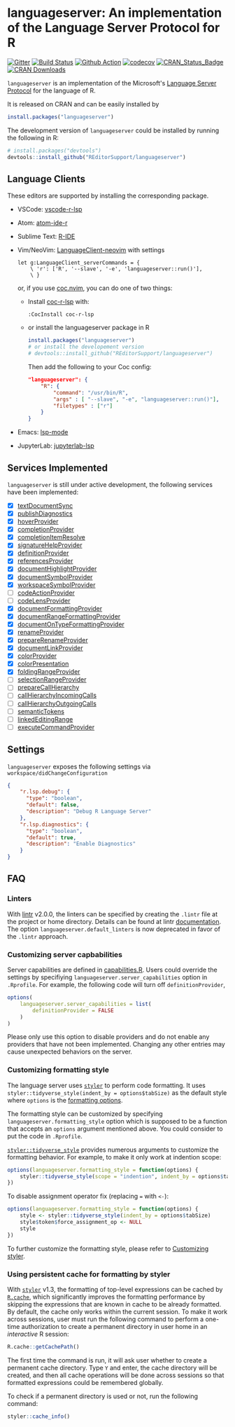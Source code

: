 # languageserver: An implementation of the Language Server Protocol for R

[![Gitter](https://badges.gitter.im/REditorSupport/community.svg)](https://gitter.im/REditorSupport/community?utm_source=badge&utm_medium=badge&utm_campaign=pr-badge)
[![Build Status](https://travis-ci.org/REditorSupport/languageserver.svg?branch=master)](https://travis-ci.org/REditorSupport/languageserver)
[![Github Action](https://github.com/REditorSupport/languageserver/workflows/build/badge.svg?branch=master)](https://github.com/REditorSupport/languageserver)
[![codecov](https://codecov.io/gh/REditorSupport/languageserver/branch/master/graph/badge.svg)](https://codecov.io/gh/REditorSupport/languageserver)
[![CRAN\_Status\_Badge](http://www.r-pkg.org/badges/version/languageserver)](https://cran.r-project.org/package=languageserver)
[![CRAN Downloads](http://cranlogs.r-pkg.org/badges/grand-total/languageserver)](https://cran.r-project.org/package=languageserver)

`languageserver` is an implementation of the Microsoft's [Language Server Protocol](https://microsoft.github.io/language-server-protocol/) for the language of R.

It is released on CRAN and can be easily installed by

```r
install.packages("languageserver")
```

The development version of `languageserver` could be installed by running the following in R:

```r
# install.packages("devtools")
devtools::install_github("REditorSupport/languageserver")
```

## Language Clients

These editors are supported by installing the corresponding package.

- VSCode: [vscode-r-lsp](https://github.com/REditorSupport/vscode-r-lsp)

- Atom: [atom-ide-r](https://github.com/REditorSupport/atom-ide-r)

- Sublime Text: [R-IDE](https://github.com/REditorSupport/sublime-ide-r)

- Vim/NeoVim: [LanguageClient-neovim](https://github.com/autozimu/LanguageClient-neovim) with settings

    ```vim
    let g:LanguageClient_serverCommands = {
        \ 'r': ['R', '--slave', '-e', 'languageserver::run()'],
        \ }
    ```

  or, if you use [coc.nvim](https://github.com/neoclide/coc.nvim), you can do one of two things:

    - Install [coc-r-lsp](https://github.com/neoclide/coc-r-lsp) with:

      ```vim
      :CocInstall coc-r-lsp
      ```

    - or install the languageserver package in R 

        ```r
        install.packages("languageserver")
        # or install the developement version
        # devtools::install_github("REditorSupport/languageserver")
        ```
      
      Then add the following to your Coc config:

        ```json
        "languageserver": {
            "R": {
                "command": "/usr/bin/R",
                "args" : [ "--slave", "-e", "languageserver::run()"],
                "filetypes" : ["r"]
            }
        }
        ```

- Emacs: [lsp-mode](https://github.com/emacs-lsp/lsp-mode)

- JupyterLab: [jupyterlab-lsp](https://github.com/krassowski/jupyterlab-lsp)

## Services Implemented

`languageserver` is still under active development, the following services have been implemented:

- [x] [textDocumentSync](https://microsoft.github.io/language-server-protocol/specifications/specification-current/#textDocument_synchronization)
- [x] [publishDiagnostics](https://microsoft.github.io/language-server-protocol/specifications/specification-current/#textDocument_publishDiagnostics)
- [x] [hoverProvider](https://microsoft.github.io/language-server-protocol/specifications/specification-current/#textDocument_hover)
- [x] [completionProvider](https://microsoft.github.io/language-server-protocol/specifications/specification-current/#textDocument_completion)
- [x] [completionItemResolve](https://microsoft.github.io/language-server-protocol/specifications/specification-current/#completionItem_resolve)
- [x] [signatureHelpProvider](https://microsoft.github.io/language-server-protocol/specifications/specification-current/#textDocument_signatureHelp)
- [x] [definitionProvider](https://microsoft.github.io/language-server-protocol/specifications/specification-current/#textDocument_definition)
- [x] [referencesProvider](https://microsoft.github.io/language-server-protocol/specifications/specification-current/#textDocument_references)
- [x] [documentHighlightProvider](https://microsoft.github.io/language-server-protocol/specifications/specification-current/#textDocument_documentHighlight)
- [x] [documentSymbolProvider](https://microsoft.github.io/language-server-protocol/specifications/specification-current/#textDocument_documentSymbol)
- [x] [workspaceSymbolProvider](https://microsoft.github.io/language-server-protocol/specifications/specification-current/#workspace_symbol)
- [ ] [codeActionProvider](https://microsoft.github.io/language-server-protocol/specifications/specification-current/#textDocument_codeAction)
- [ ] [codeLensProvider](https://microsoft.github.io/language-server-protocol/specifications/specification-current/#textDocument_codeLens)
- [x] [documentFormattingProvider](https://microsoft.github.io/language-server-protocol/specifications/specification-current/#textDocument_formatting)
- [x] [documentRangeFormattingProvider](https://microsoft.github.io/language-server-protocol/specifications/specification-current/#textDocument_rangeFormatting)
- [x] [documentOnTypeFormattingProvider](https://microsoft.github.io/language-server-protocol/specifications/specification-current/#textDocument_onTypeFormatting)
- [x] [renameProvider](https://microsoft.github.io/language-server-protocol/specifications/specification-current/#textDocument_rename)
- [x] [prepareRenameProvider](https://microsoft.github.io/language-server-protocol/specifications/specification-current/#textDocument_prepareRename)
- [x] [documentLinkProvider](https://microsoft.github.io/language-server-protocol/specifications/specification-current/#textDocument_documentLink)
- [x] [colorProvider](https://microsoft.github.io/language-server-protocol/specifications/specification-current/#textDocument_documentColor)
- [x] [colorPresentation](https://microsoft.github.io/language-server-protocol/specifications/specification-current/#textDocument_colorPresentation)
- [x] [foldingRangeProvider](https://microsoft.github.io/language-server-protocol/specifications/specification-current/#textDocument_foldingRange)
- [ ] [selectionRangeProvider](https://microsoft.github.io/language-server-protocol/specifications/specification-current/#textDocument_selectionRange)
- [ ] [prepareCallHierarchy](https://microsoft.github.io/language-server-protocol/specifications/specification-current/#textDocument_prepareCallHierarchy)
- [ ] [callHierarchyIncomingCalls](https://microsoft.github.io/language-server-protocol/specifications/specification-current/#callHierarchy_incomingCalls)
- [ ] [callHierarchyOutgoingCalls](https://microsoft.github.io/language-server-protocol/specifications/specification-current/#callHierarchy_outgoingCalls)
- [ ] [semanticTokens](https://microsoft.github.io/language-server-protocol/specifications/specification-current/#textDocument_semanticTokens)
- [ ] [linkedEditingRange](https://microsoft.github.io/language-server-protocol/specifications/specification-current/#textDocument_linkedEditingRange)
- [ ] [executeCommandProvider](https://microsoft.github.io/language-server-protocol/specifications/specification-current/#workspace_executeCommand)

## Settings

`languageserver` exposes the following settings via `workspace/didChangeConfiguration`

```json
{
    "r.lsp.debug": {
      "type": "boolean",
      "default": false,
      "description": "Debug R Language Server"
    },
    "r.lsp.diagnostics": {
      "type": "boolean",
      "default": true,
      "description": "Enable Diagnostics"
    }
}
```

## FAQ

### Linters

With [lintr](https://github.com/jimhester/lintr) v2.0.0, the linters can be specified by creating the `.lintr` file at the project or home directory. Details can be found at lintr [documentation](https://github.com/jimhester/lintr#project-configuration). The option `languageserver.default_linters` is now deprecated in favor of the `.lintr` approach.

### Customizing server capbabilities

Server capabilities are defined in [capabilities.R](https://github.com/REditorSupport/languageserver/blob/master/R/capabilities.R). Users could override the settings by specifiying `languageserver.server_capabilities` option in `.Rprofile`. For example,
the following code will turn off `definitionProvider`,

```r
options(
    languageserver.server_capabilities = list(
        definitionProvider = FALSE
    )
)
```

Please only use this option to disable providers and do not enable any providers that have not been implemented. Changing any other entries may cause unexpected behaviors on the server.

### Customizing formatting style

The language server uses [`styler`](https://github.com/r-lib/styler) to perform code formatting. It uses `styler::tidyverse_style(indent_by = options$tabSize)` as the default style where `options` is the [formatting
options](https://microsoft.github.io/language-server-protocol/specifications/specification-3-14/#textDocument_formatting).

The formatting style can be customized by specifying `languageserver.formatting_style` option which
is supposed to be a function that accepts an `options` argument mentioned above. You could consider to put the code in `.Rprofile`.

[`styler::tidyverse_style`](<https://styler.r-lib.org/reference/tidyverse_style.html>) provides numerous arguments to customize the formatting behavior. For example, to make it only work at indention scope:

```r
options(languageserver.formatting_style = function(options) {
    styler::tidyverse_style(scope = "indention", indent_by = options$tabSize)
})
```

To disable assignment operator fix (replacing `=` with `<-`):

```r
options(languageserver.formatting_style = function(options) {
    style <- styler::tidyverse_style(indent_by = options$tabSize)
    style$token$force_assignment_op <- NULL
    style
})
```

To further customize the formatting style, please refer to [Customizing styler](https://styler.r-lib.org/articles/customizing_styler.html).

### Using persistent cache for formatting by styler

With [`styler`](https://github.com/r-lib/styler) v1.3, the formatting of top-level expressions
can be cached by [`R.cache`](https://github.com/HenrikBengtsson/R.cache), which significantly improves the formatting performance by skipping the expressions that are known in cache to be already formatted. By default, the cache only works within the current session.
To make it work across sessions, user must run the following command to perform a one-time authorization to create a permanent directory in user home in an *interactive* R session:

```r
R.cache::getCachePath()
```

The first time the command is run, it will ask user whether to create a permanent cache directory. Type `Y` and enter, the cache directory will be created, and then all cache operations will be done across sessions so that formatted expressions could be remembered globally.

To check if a permanent directory is used or not, run the following command:

```r
styler::cache_info()
```
